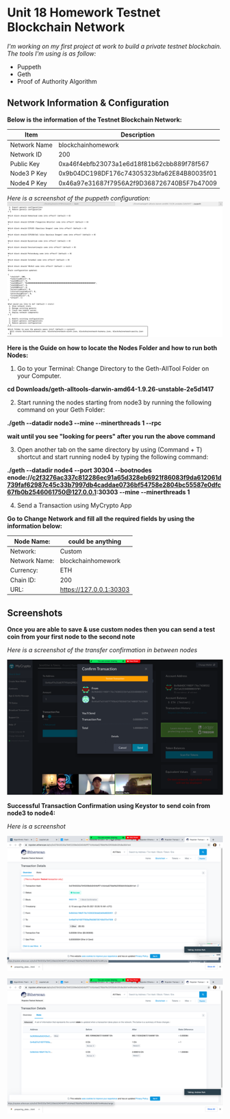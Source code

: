# Unit 18 Homework Testnet Blockchain Network

*I'm working on my first project at work to build a private testnet blockchain. The tools I'm using is as follow:* 

- Puppeth
- Geth
- Proof of Authority Algorithm

## Network Information & Configuration

**Below is the information of the Testnet Blockchain Network:**

   | Item | Description |
   | --- | --- |
   | Network Name          | blockchainhomework
   | Network ID      | 200
   | Public Key       | 0xa46f4ebfb23073a1e6d18f81b62cbb889f78f567
   | Node3 P Key | 0x9b04DC198DF176c74305323bfa62E84B80035f01
   | Node4 P Key | 0x46a97e31687f7956A2f9D368726740B5F7b47009

*Here is a screenshot of the puppeth configuration:*
![alt text](Screenshots/puppeth_configuration.png)


**Here is the Guide on how to locate the Nodes Folder and how to run both Nodes:**
1. Go to your Terminal: Change Directory to the Geth-AllTool Folder on your Computer.

**cd Downloads/geth-alltools-darwin-amd64-1.9.26-unstable-2e5d1417**

2. Start running the nodes starting from node3 by running the following command on your Geth Folder:

**./geth --datadir node3 --mine --minerthreads 1 --rpc**

**wait until you see "looking for peers" after you run the above command**

3. Open another tab on the same directory by using (Command + T) shortcut and start running node4 by typing the following command:

**./geth --datadir node4 --port 30304 --bootnodes enode://c2f3276ac337c812286ec91a65d328eb6921f86083f9da612061d739faf62987c45c33b7997db4caddae0736bf54758e2804bc55587e0dfc67fb0b2546061750@127.0.0.1:30303 --mine --minerthreads 1**

4. Send a Transaction using MyCrypto App

**Go to Change Network and fill all the required fields by using the information below:**

| Node Name:       | could be anything
| --- | --- |
| Network:         | Custom
| Network Name:    | blockchainhomework
| Currency:        | ETH
| Chain ID:        | 200
| URL:             | https://127.0.0.1:30303

## Screenshots

**Once you are able to save & use custom nodes then you can send a test coin from your first node to the second note**

*Here is a screenshot of the transfer confirmation in between nodes*

![alt text](Screenshots/Confirmation_Page.png)

**Successful Transaction Confirmation using Keystor to send coin from node3 to node4:**

*Here is a screenshot*

![alt text](Screenshots/Overview.png)

![alt text](Screenshots/State.png)

